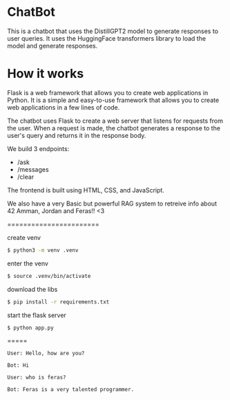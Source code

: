 # ChatBot
This is a chatbot that uses the DistillGPT2 model to generate responses to user queries. It uses the HuggingFace transformers library to load the model and generate responses.

# How it works
Flask is a web framework that allows you to create web applications in Python. It is a simple and easy-to-use framework that allows you to create web applications in a few lines of code.

The chatbot uses Flask to create a web server that listens for requests from the user. When a request is made, the chatbot generates a response to the user's query and returns it in the response body.

We build 3 endpoints:
- /ask
- /messages
- /clear

The frontend is built using HTML, CSS, and JavaScript.

We also have a very Basic but powerful RAG system to retreive info about 42 Amman, Jordan and Feras!! <3

=======================

create venv
```bash
$ python3 -m venv .venv
```


enter the venv
```bash
$ source .venv/bin/activate
```

download the libs
```bash
$ pip install -r requirements.txt
```

start the flask server
```bash
$ python app.py
```

=====

```
User: Hello, how are you?

Bot: Hi

User: who is feras?

Bot: Feras is a very talented programmer.
```
